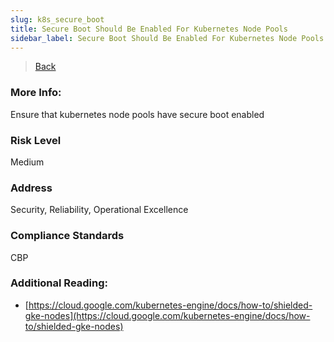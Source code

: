 ```yaml
---
slug: k8s_secure_boot
title: Secure Boot Should Be Enabled For Kubernetes Node Pools
sidebar_label: Secure Boot Should Be Enabled For Kubernetes Node Pools
---
```

> [Back](../../gcpkubemonitoring)

### More Info:
Ensure that kubernetes node pools have secure boot enabled

### Risk Level
Medium

### Address
Security, Reliability, Operational Excellence

### Compliance Standards
CBP

### Additional Reading:
- [https://cloud.google.com/kubernetes-engine/docs/how-to/shielded-gke-nodes](https://cloud.google.com/kubernetes-engine/docs/how-to/shielded-gke-nodes) 
